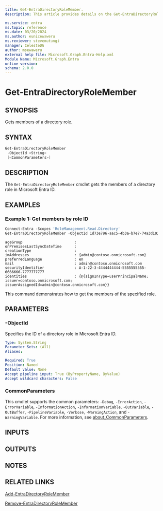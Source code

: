 ```yaml
---
title: Get-EntraDirectoryRoleMember.
description: This article provides details on the Get-EntraDirectoryRoleMember command.

ms.service: entra
ms.topic: reference
ms.date: 03/20/2024
ms.author: eunicewaweru
ms.reviewer: stevemutungi
manager: CelesteDG
author: msewaweru
external help file: Microsoft.Graph.Entra-Help.xml
Module Name: Microsoft.Graph.Entra
online version:
schema: 2.0.0
---
```


# Get-EntraDirectoryRoleMember

## SYNOPSIS

Gets members of a directory role.

## SYNTAX

```powershell
Get-EntraDirectoryRoleMember 
 -ObjectId <String> 
 [<CommonParameters>]
```

## DESCRIPTION

The `Get-EntraDirectoryRoleMember` cmdlet gets the members of a directory role in Microsoft Entra ID.

## EXAMPLES

### Example 1: Get members by role ID

```powershell
Connect-Entra -Scopes 'RoleManagement.Read.Directory'
Get-EntraDirectoryRoleMember -ObjectId 1d73e796-aac5-4b3a-b7e7-74a3d1926a85
```

```Output
ageGroup                        :
onPremisesLastSyncDateTime      :
creationType                    :
imAddresses                     : {admin@contoso.onmicrosoft.com}
preferredLanguage               : en
mail                            : admin@contoso.onmicrosoft.com
securityIdentifier              : A-1-22-3-4444444444-5555555555-6666666-7777777777
identities                      : {@{signInType=userPrincipalName; issuer=contoso.onmicrosoft.com; issuerAssignedId=admin@contoso.onmicrosoft.com}}
```

This command demonstrates how to get the members of the specified role.

## PARAMETERS

### -ObjectId

Specifies the ID of a directory role in Microsoft Entra ID.

```yaml
Type: System.String
Parameter Sets: (All)
Aliases:

Required: True
Position: Named
Default value: None
Accept pipeline input: True (ByPropertyName, ByValue)
Accept wildcard characters: False
```

### CommonParameters

This cmdlet supports the common parameters: `-Debug`, `-ErrorAction`, `-ErrorVariable`, `-InformationAction`, `-InformationVariable`, `-OutVariable`, `-OutBuffer`, `-PipelineVariable`, `-Verbose`, `-WarningAction`, and `-WarningVariable`. For more information, see [about_CommonParameters](https://go.microsoft.com/fwlink/?LinkID=113216).

## INPUTS

## OUTPUTS

## NOTES

## RELATED LINKS

[Add-EntraDirectoryRoleMember](Add-EntraDirectoryRoleMember.md)

[Remove-EntraDirectoryRoleMember](Remove-EntraDirectoryRoleMember.md)

